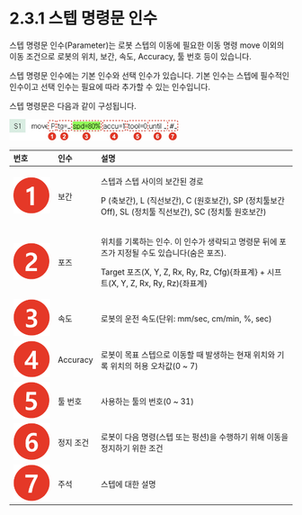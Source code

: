 # 2.3.1 스텝 명령문 인수

스텝 명령문 인수\(Parameter\)는 로봇 스텝의 이동에 필요한 이동 명령 move 이외의 이동 조건으로 로봇의 위치, 보간, 속도, Accuracy, 툴 번호 등이 있습니다.

스텝 명령문 인수에는 기본 인수와 선택 인수가 있습니다. 기본 인수는 스텝에 필수적인 인수이고 선택 인수는 필요에 따라 추가할 수 있는 인수입니다.

스텝 명령문은 다음과 같이 구성됩니다.

![](../../../.gitbook/assets/image%20%2877%29.png)

<table>
  <thead>
    <tr>
      <th style="text-align:left">&#xBC88;&#xD638;</th>
      <th style="text-align:left">&#xC778;&#xC218;</th>
      <th style="text-align:left">&#xC124;&#xBA85;</th>
    </tr>
  </thead>
  <tbody>
    <tr>
      <td style="text-align:left">
        <img src="../../../.gitbook/assets/c1.png" alt/>
      </td>
      <td style="text-align:left">&#xBCF4;&#xAC04;</td>
      <td style="text-align:left">
        <p>&#xC2A4;&#xD15D;&#xACFC; &#xC2A4;&#xD15D; &#xC0AC;&#xC774;&#xC758; &#xBCF4;&#xAC04;&#xB41C;
          &#xACBD;&#xB85C;</p>
        <p>P (&#xCD95;&#xBCF4;&#xAC04;), L (&#xC9C1;&#xC120;&#xBCF4;&#xAC04;), C
          (&#xC6D0;&#xD638;&#xBCF4;&#xAC04;), SP (&#xC815;&#xCE58;&#xD234;&#xBCF4;&#xAC04;
          Off), SL (&#xC815;&#xCE58;&#xD234; &#xC9C1;&#xC120;&#xBCF4;&#xAC04;), SC
          (&#xC815;&#xCE58;&#xD234; &#xC6D0;&#xD638;&#xBCF4;&#xAC04;)</p>
      </td>
    </tr>
    <tr>
      <td style="text-align:left">
        <img src="../../../.gitbook/assets/c2.png" alt/>
      </td>
      <td style="text-align:left">&#xD3EC;&#xC988;</td>
      <td style="text-align:left">
        <p>&#xC704;&#xCE58;&#xB97C; &#xAE30;&#xB85D;&#xD558;&#xB294; &#xC778;&#xC218;.
          &#xC774; &#xC778;&#xC218;&#xAC00; &#xC0DD;&#xB7B5;&#xB418;&#xACE0; &#xBA85;&#xB839;&#xBB38;
          &#xB4A4;&#xC5D0; &#xD3EC;&#xC988;&#xAC00; &#xC9C0;&#xC815;&#xB420; &#xC218;&#xB3C4;
          &#xC788;&#xC2B5;&#xB2C8;&#xB2E4;(&#xC228;&#xC740; &#xD3EC;&#xC988;).</p>
        <p>Target &#xD3EC;&#xC988;(X, Y, Z, Rx, Ry, Rz, Cfg){&#xC88C;&#xD45C;&#xACC4;}
          + &#xC2DC;&#xD504;&#xD2B8;(X, Y, Z, Rx, Ry, Rz){&#xC88C;&#xD45C;&#xACC4;}</p>
      </td>
    </tr>
    <tr>
      <td style="text-align:left">
        <img src="../../../.gitbook/assets/c3.png" alt/>
      </td>
      <td style="text-align:left">&#xC18D;&#xB3C4;</td>
      <td style="text-align:left">&#xB85C;&#xBD07;&#xC758; &#xC6B4;&#xC804; &#xC18D;&#xB3C4;(&#xB2E8;&#xC704;:
        mm/sec, cm/min, %, sec)</td>
    </tr>
    <tr>
      <td style="text-align:left">
        <img src="../../../.gitbook/assets/c4.png" alt/>
      </td>
      <td style="text-align:left">Accuracy</td>
      <td style="text-align:left">&#xB85C;&#xBD07;&#xC774; &#xBAA9;&#xD45C; &#xC2A4;&#xD15D;&#xC73C;&#xB85C;
        &#xC774;&#xB3D9;&#xD560; &#xB54C; &#xBC1C;&#xC0DD;&#xD558;&#xB294; &#xD604;&#xC7AC;
        &#xC704;&#xCE58;&#xC640; &#xAE30;&#xB85D; &#xC704;&#xCE58;&#xC758; &#xD5C8;&#xC6A9;
        &#xC624;&#xCC28;&#xAC12;(0 ~ 7)</td>
    </tr>
    <tr>
      <td style="text-align:left">
        <img src="../../../.gitbook/assets/c5.png" alt/>
      </td>
      <td style="text-align:left">&#xD234; &#xBC88;&#xD638;</td>
      <td style="text-align:left">&#xC0AC;&#xC6A9;&#xD558;&#xB294; &#xD234;&#xC758; &#xBC88;&#xD638;(0 ~
        31)</td>
    </tr>
    <tr>
      <td style="text-align:left">
        <img src="../../../.gitbook/assets/c6.png" alt/>
      </td>
      <td style="text-align:left">&#xC815;&#xC9C0; &#xC870;&#xAC74;</td>
      <td style="text-align:left">&#xB85C;&#xBD07;&#xC774; &#xB2E4;&#xC74C; &#xBA85;&#xB839;(&#xC2A4;&#xD15D;
        &#xB610;&#xB294; &#xD391;&#xC158;)&#xC744; &#xC218;&#xD589;&#xD558;&#xAE30;
        &#xC704;&#xD574; &#xC774;&#xB3D9;&#xC744; &#xC815;&#xC9C0;&#xD558;&#xAE30;
        &#xC704;&#xD55C; &#xC870;&#xAC74;</td>
    </tr>
    <tr>
      <td style="text-align:left">
        <img src="../../../.gitbook/assets/c7.png" alt/>
      </td>
      <td style="text-align:left">&#xC8FC;&#xC11D;</td>
      <td style="text-align:left">&#xC2A4;&#xD15D;&#xC5D0; &#xB300;&#xD55C; &#xC124;&#xBA85;</td>
    </tr>
  </tbody>
</table>

